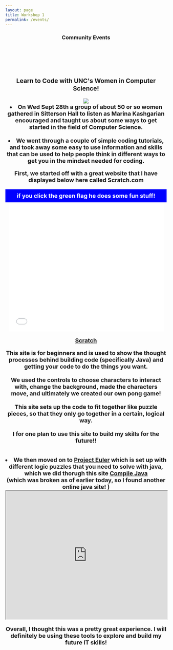 ```yaml
---
layout: page
title: Workshop 1
permalink: /events/
---
```

<h3><center><header> Community Events </header> <br>

<h3> <strong> Learn to Code with UNC's Women in Computer Science! </strong> </h3>
<img src="http://jerryswiatek.com/wp-content/uploads/2016/03/code_banner.png">
<br>
<span style="font-size: 18px">
<li> On Wed Sept 28th a group of about 50 or so women gathered in Sitterson Hall to listen as Marina Kashgarian encouraged and taught us about some ways to get started in the field of Computer Science. </li>
<br>
<li> We went through a couple of simple coding tutorials, and took away some easy to use information and skills that can be used to help people think in different ways to get you in the mindset needed for coding. </li>

First, we started off with a great website that I have displayed below here called  <strong> Scratch.com </strong>
<div style="background-color:blue;color:white;padding:10px;">
if you click the green flag he does some fun stuff!
</div>
      <iframe allowtransparency="true" width="485" height="402" src="//scratch.mit.edu/projects/embed/125562824/?autostart=false" frameborder="0" allowfullscreen></iframe>

<p><a href="http://scratch.mit.edu" target="iframe_a">Scratch</a></p>

This site is for beginners and is used to show the thought processes behind building code (specifically Java) and getting your code to do the things you want. <br>
<br>
We used the controls to choose characters to interact with, change the background, made the characters move, and ultimately we created our own pong game! <br>
<br>
This site sets up the code to fit together like puzzle pieces, so that they only go together in a certain, logical way. <br>
<br>
I for one plan to use this site to build my skills for the future!! <br>
<br>
<li> We then moved on to <a href="https://projecteuler.net/">Project Euler</a> which is set up with different logic puzzles that you need to solve with java, which we did thorugh this site <a href="https://www.compilejava.net/">Compile Java </a></li>
(which was broken as of earlier today, so I found another online java site! )
<iframe height="400px" width="100%" src="https://www.tutorialspoint.com/compile_java_online.php" name="iframe_a"></iframe>


Overall, I thought this was a pretty great experience. I will definitely be using these tools to explore and build my future IT skills! 
</span>

